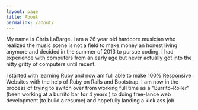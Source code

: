 ```yaml
---
layout: page
title: About
permalink: /about/
---
```


My name is Chris LaBarge.  I am a 26 year old hardcore musician who realized the music scene is not a field to 
make money an honest living anymore and decided in the summer of 2013  to pursue coding.  I had
experience with computers from an early age but never actually got into the nitty gritty of computers
until recent.  

I started with learning Ruby and now am full able to make 100% Responsive Websites
with the help of Ruby on Rails and Bootstrap.  I am now in the process of trying to switch over from
working full time as a "Burrito-Roller" (been working at a burrito bar for 4 years ) to doing free-lance
web development (to build a resume) and hopefully landing a kick ass job.